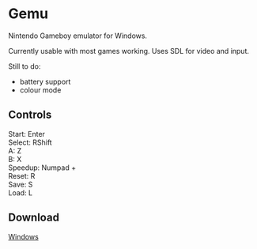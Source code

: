 # Gemu
Nintendo Gameboy emulator for Windows.

Currently usable with most games working. Uses SDL for video and input.

Still to do:

* battery support
* colour mode

## Controls

Start: Enter  
Select: RShift  
A: Z  
B: X  
Speedup: Numpad +  
Reset: R  
Save: S  
Load: L

## Download
[Windows](http://s000.tinyupload.com/?file_id=99811987415679994602)